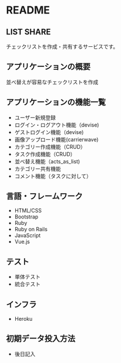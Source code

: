 # README

## LIST SHARE
チェックリストを作成・共有するサービスです。

## アプリケーションの概要
並べ替えが容易なチェックリストを作成

## アプリケーションの機能一覧
- ユーザー新規登録
- ログイン・ログアウト機能（devise)
- ゲストログイン機能（devise)
- 画像アップロード機能(carrierwave)
- カテゴリー作成機能（CRUD）
- タスク作成機能（CRUD）
- 並べ替え機能（acts_as_list)
- カテゴリー共有機能
- コメント機能（タスクに対して）

## 言語・フレームワーク
- HTML/CSS
- Bootstrap
- Ruby
- Ruby on Rails
- JavaScript
- Vue.js

## テスト
- 単体テスト
- 統合テスト

## インフラ
- Heroku

## 初期データ投入方法
- 後日記入

